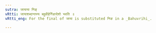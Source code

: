 ```yaml
---
sutra: जायाया निङ्
vRtti: जायाशब्दान्तस्य बहुव्रीहेर्निङादेशो भवति ॥
vRtti_eng: For the final of जाया is substituted निङ in a _Bahuvrihi_.

---
```

